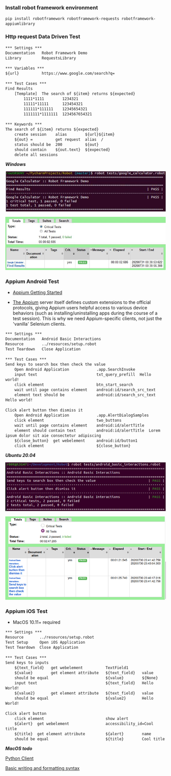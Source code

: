 ### Install robot framework environment
```
pip install robotframework robotframework-requests robotframework-appiumlibrary
```
### Http request Data Driven Test
```
*** Settings ***
Documentation   Robot Framework Demo
Library         RequestsLibrary

*** Variables ***
${url}          https://www.google.com/search?q=

*** Test Cases ***
Find Results
    [Template]  The search of ${item} returns ${expected}
        1111*1111        1234321
        11111*11111      123454321
        111111*111111    12345654321
        1111111*1111111  1234567654321

*** Keywords ***
The search of ${item} returns ${expected}
    create session    alias        ${url}${item}
    ${out} =          get request  alias  /
    status should be  200          ${out}
    should contain    ${out.text}  ${expected}
    delete all sessions
```

***Windows***

![console](01.jpg)

![report](02.jpg)

### Appium Android Test
* [Appium Getting Started](http://appium.io/docs/en/about-appium/getting-started/)

* [The Appium](https://github.com/serhatbolsu/robotframework-appiumlibrary) server itself defines custom extensions to the official protocols, giving Appium users helpful access to various device behaviors (such as installing/uninstalling apps during the course of a test session). This is why we need Appium-specific clients, not just the 'vanilla' Selenium clients.
```
*** Settings ***
Documentation   Android Basic Interactions
Resource        ../resources/setup.robot
Test Teardown   Close Application

*** Test Cases ***
Send keys to search box then check the value
    Open Android Application            .app.SearchInvoke
    input text                          txt_query_prefill  Hello world!
    click element                       btn_start_search
    wait until page contains element    android:id/search_src_text
    element text should be              android:id/search_src_text  Hello world!

Click alert button then dismiss it
    Open Android Application            .app.AlertDialogSamples
    click element                       two_buttons
    wait until page contains element    android:id/alertTitle
    element should contain text         android:id/alertTitle  Lorem ipsum dolor sit aie consectetur adipiscing
    ${close_button}  get webelement     android:id/button1
    click element                       ${close_button}
```
***Ubuntu 20.04***

![console android](03.png)

![report android](04.png)

### Appium iOS Test
* MacOS 10.11+ required
```
*** Settings ***
Resource       ../resources/setup.robot
Test Setup     Open iOS Application
Test Teardown  Close Application

*** Test Cases ***
Send keys to inputs
    ${text_field}   get webelement          TextField1
    ${value}        get element attribute   ${text_field}   value
    should be equal                         ${value}        ${None}
    input text                              ${text_field}   Hello World!
    ${value2}       get element attribute   ${text_field}   value
    should be equal                         ${value2}       Hello World!

Click alert button
    click element                           show alert
    ${alert}  get webelement                accessibility_id=Cool title
    ${title}  get element attribute         ${alert}        name
    should be equal                         ${title}        Cool title
```
***MacOS todo***

[Python Client](https://github.com/appium/python-client)

[Basic writing and formatting syntax](https://help.github.com/articles/basic-writing-and-formatting-syntax/)
